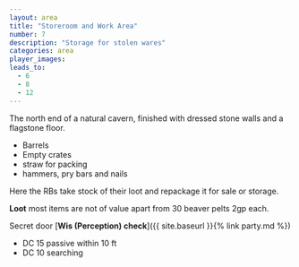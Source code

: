 ```yaml
---
layout: area
title: "Storeroom and Work Area"
number: 7
description: "Storage for stolen wares"
categories: area
player_images:
leads_to:
  - 6
  - 8
  - 12
---
```

The north end of a natural cavern, finished with dressed stone walls and a flagstone floor.
* Barrels
* Empty crates
* straw for packing
* hammers, pry bars and nails

Here the RBs take stock of their loot and repackage it for sale or storage.

**Loot** most items are not of value apart from 30 beaver pelts 2gp each.

Secret door [**Wis (Perception) check**]({{ site.baseurl }}{% link party.md %})
* DC 15 passive within 10 ft
* DC 10 searching
